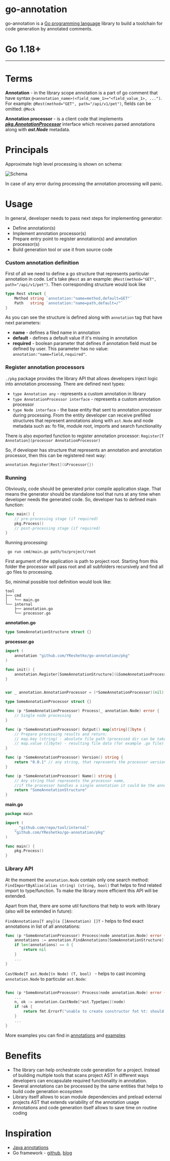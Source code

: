 # go-annotation
go-annotation is a [Go programming language](https://golang.org) library to build a toolchain for code generation by annotated comments. 

# Go 1.18+

---

# Terms
**Annotation** - in the library scope annotation is a part of go comment that have syntax `@<annotation_name>(<field_name_1>="<field_value_1>, ...")`. 
For example: `@Rest(method="GET", path="/api/v1/pet")`, fields can be omitted: `@Mock`

**Annotation processor** - is a client code that implements [_**pkg.AnnotationProcessor**_](https://github.com/YReshetko/go-annotation/blob/master/pkg/registry.go#L29) interface which receives parsed annotations along with _**ast.Node**_ metadata. 

# Principals
Approximate high level processing is shown on schema:

![Schema](./doc/schema.png)

In case of any error during processing the annotation processing will panic.

# Usage

In general, developer needs to pass next steps for implementing generator:

- Define annotation(s)
- Implement annotation processor(s)
- Prepare entry point to register annotation(s) and annotation processor(s)
- Build generation tool or use it from source code 

### Custom annotation definition

First of all we need to define a go structure that represents particular annotation in code. Let's take `@Rest` as an example:
`@Rest(method="GET", path="/api/v1/pet")`. Then corresponding structure would look like

```go
type Rest struct {
	Method string `annotation:"name=method,default=GET"`
	Path   string `annotation:"name=path,default=/"`
}
```
As you can see the structure is defined along with `annotation` tag that have next parameters:
- **name** - defines a filed name in annotation
- **default** - defines a default value if it's missing in annotation
- **required** - boolean parameter that defines if annotation field must be defined by user. This parameter has no value: `annotation:"name=field,required"`.

### Register annotation processors
`./pkg` package provides the library API that allows developers inject logic into annotation processing. There are defined next types:

- `type Annotation any` - represents a custom annotation in library
- `type AnnotationProcessor interface` - represents a custom annotation processor
- `type Node interface` - the base entity that sent to annotation processor during processing. From the entity developer can receive prefilled structures that represent annotations along with `ast.Node` and node metadata such as: fo file, module root, imports and search functionality 

There is also exported function to register annotation processor: `Register[T Annotation](processor AnnotationProcessor)`

So, if developer has structure that represents an annotation and annotation processor, then this can be registered next way:

```go
annotation.Register[Rest](&Processor{})
```

### Running 

Obviously, code should be generated prior compile application stage. That means the generator should be standalone tool that runs at any time when developer needs the generated code.
So, developer has to defined main function:

```go
func main() {
	// pre-processing stage (if required)
	pkg.Process()
	// post-processing stage (if required)
}
```

Running processing:
```shell
 go run cmd/main.go path/to/project/root
```

First argument of the application is path to project root. Starting from this folder the processor will pass root and all subfolders recursively and find all .go files to processing.

So, minimal possible tool definition would look like:
```
tool
├── cmd
│   └── main.go
└── internal
    ├── annotation.go
    └── processor.go
```

**annotation.go**
```go
type SomeAnnotationStructure struct {}
```

**processor.go**
```go
import (
	annotation "github.com/YReshetko/go-annotation/pkg"
)

func init() {
	annotation.Register[SomeAnnotationStructure](&SomeAnnotationProcessor{})
}


var _ annotation.AnnotationProcessor = (*SomeAnnotationProcessor)(nil)

type SomeAnnotationProcessor struct {}

func (p *SomeAnnotationProcessor) Process(_ annotation.Node) error {
    // Single node processing
}

func (p *SomeAnnotationProcessor) Output() map[string][]byte {
    // Prepare processing results and return:
    // map.key (string) - absolute file path (processed dir can be taken from annotation.Node: node.Dir())
    // map.value ([]byte) - resulting file data (for example .go file)
}

func (p *SomeAnnotationProcessor) Version() string {
    return "0.0.1" // any string, that represents the processor version
}

func (p *SomeAnnotationProcessor) Name() string {
    // Any string that represents the processor name, 
    //if the processor handles a single annotation it could be the annotation name
    return "SomeAnnotationStructure" 
}
```

**main.go**
```go
package main

import (
	_ "github.com/repo/tool/internal" 
	"github.com/YReshetko/go-annotation/pkg"
)

func main() {
	pkg.Process()
}
```

### Library API
At the moment the `annotation.Node` contain only one search method: `FindImportByAlias(alias string) (string, bool)` that helps to find related import to type/function.
To make the library more efficient this API will be extended.

Apart from that, there are some util functions that help to work with library (also will be extended in future):

`FindAnnotations[T any](a []Annotation) []T` - helps to find exact annotations in list of all annotations:
```go
func (p *SomeAnnotationProcessor) Process(node annotation.Node) error {
	annotations := annotation.FindAnnotations[SomeAnnotationStructure](node.Annotations())
	if len(annotations) == 0 {
		return nil
	}
	...
}
```

`CastNode[T ast.Node](n Node) (T, bool) ` - helps to cast incoming `annotation.Node` to particular `ast.Node`:
```go

func (p *SomeAnnotationProcessor) Process(node annotation.Node) error {
    ...
    n, ok := annotation.CastNode[*ast.TypeSpec](node)
    if !ok {
        return fmt.Errorf("unable to create constructor fot %t: should be ast.TypeSpec", node.Node())
    }
	...
}

```

More examples you can find in [annotations](./annotations) and [examples](./examples)

# Benefits

- The library can help orchestrate code generation for a project. Instead of building multiple tools that scans project AST in different ways developers can encapsulate required functionality in annotation.
- Several annotations can be processed by the same entities that helps to build code generation ecosystem
- Library itself allows to scan module dependencies and preload external projects AST that extends variability of the annotation usage
- Annotations and code generation itself allows to save time on routine coding  

# Inspiration

- [Java annotations](https://en.wikipedia.org/wiki/Java_annotation)  
- Go framework - [github](https://github.com/MarcGrol/golangAnnotations), [blog](https://xebia.com/blog/the-use-of-annotations-boosts-our-productivity-in-golang/) 
